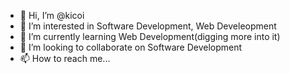 - 👋 Hi, I’m @kicoi
- 👀 I’m interested in Software Development, Web Develeopment
- 🌱 I’m currently learning Web Development(digging more into it)
- 💞️ I’m looking to collaborate on Software Development
- 📫 How to reach me...

<!---
kicoi/kicoi is a ✨ special ✨ repository because its `README.md` (this file) appears on your GitHub profile.
You can click the Preview link to take a look at your changes.
--->
